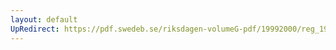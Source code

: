 ```yaml
---
layout: default
UpRedirect: https://pdf.swedeb.se/riksdagen-volumeG-pdf/19992000/reg_19992000/reg_19992000_0425.pdf
---
```

